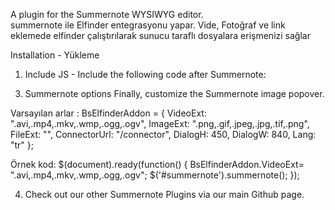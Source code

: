 
A plugin for the Summernote WYSIWYG editor.
 <br />
summernote ile Elfinder entegrasyonu yapar. Vide, Fotoğraf ve link eklemede elfinder çalıştırılarak sunucu taraflı dosyalara erişmenizi sağlar



Installation - Yükleme
1. Include JS - 
Include the following code after Summernote:

<script src="summernote-video-attributes.js"></script>


<script src="summernote-elfinder.js"></script>


3. Summernote options
Finally, customize the Summernote image popover.

Varsayılan arlar : 
BsElfinderAddon = {
    VideoExt: ".avi,.mp4,.mkv,.wmp,.ogg,.ogv",
    ImageExt: ".png,.gif,.jpeg,.jpg,.tif,.png",
    FileExt: "",
    ConnectorUrl: "/connector",
    DialogH: 450,
    DialogW: 840,
    Lang: "tr"
};


Örnek kod:
$(document).ready(function() {
BsElfinderAddon.VideoExt= ".avi,.mp4,.mkv,.wmp,.ogg,.ogv";
 $('#summernote').summernote();
});

4. Check out our other Summernote Plugins via our main Github page.
